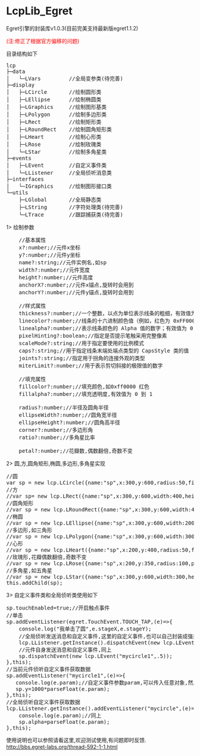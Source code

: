 LcpLib_Egret
============

Egret引擎的封装库v1.0.3(目前完美支持最新版egret1.1.2)

<span style="color:#ff0000">(注:修正了根据官方偏移的问题)</span>

目录结构如下

<pre class="brush:ts;toolbar:false">
lcp
├─data
│   └─LVars         //全局变参类(待完善)
├─display
│   ├─LCircle       //绘制圆形类
│   ├─LEllipse      //绘制椭圆类
│   ├─LGraphics     //绘制图形基类
│   ├─LPolygon      //绘制多边形类
│   ├─LRect         //绘制矩形类
│   ├─LRoundRect    //绘制圆角矩形类
│   ├─LHeart        //绘制心形类
│   ├─LRose         //绘制玫瑰类
│   └─LStar         //绘制多角星类
├─events
│   ├─LEvent        //自定义事件类
│   └─LListener     //全局侦听消息类
├─interfaces
│   └─IGraphics     //绘制图形接口类
└─utils
    ├─LGlobal       //全局静态类
    ├─LString       //字符处理类(待完善)
    └─LTrace        //跟踪捕获类(待完善)
</pre>

1> 绘制参数

<pre class="brush:ts;toolbar:false">
    //基本属性
    x?:number;//元件x坐标
    y?:number;//元件y坐标
    name?:string;//元件实例名,如sp
    width?:number;//元件宽度
    height?:number;//元件高度
    anchorX?:number;//元件x锚点,旋转时会用到
    anchorY?:number;//元件y锚点,旋转时会用到
    
    //样式属性
    thickness?:number;//一个整数，以点为单位表示线条的粗细，有效值为 0 到 255.
    linecolor?:number;//线条的十六进制颜色值（例如，红色为 0xFF0000，蓝色为 0x0000FF 等）。
    linealpha?:number;//表示线条颜色的 Alpha 值的数字；有效值为 0 到 1。
    pixelHinting?:boolean;//指定是否提示笔触采用完整像素
    scaleMode?:string;//用于指定要使用的比例模式
    caps?:string;//用于指定线条末端处端点类型的 CapsStyle 类的值
    joints?:string;//指定用于拐角的连接外观的类型
    miterLimit?:number;//用于表示剪切斜接的极限值的数字
    
    //填充属性
    fillcolor?:number;//填充颜色,如0xff0000 红色
    fillalpha?:number;//填充透明度,有效值为 0 到 1
    
    radius?:number;//半径及圆角半径
    ellipseWidth?:number;//圆角宽半径
    ellipseHeight?:number;//圆角高半径
    corner?:number;//多边形角
    ratio?:number;//多角星比率
    
    petal?:number;//花瓣数,偶数翻倍,奇数不变
</pre>

2> 圆,方,圆角矩形,椭圆,多边形,多角星实现

<pre class="brush:ts;toolbar:false">
//圆
var sp = new lcp.LCircle({name:"sp",x:300,y:600,radius:50,fillcolor:0xff0000,thickness:10,linecolor:0x00ff00});
//方
//var sp= new lcp.LRect({name:"sp",x:300,y:600,width:400,height:300,fillcolor:0xff0000,thickness:10,linecolor:0x00ff00});
//圆角矩形
//var sp = new lcp.LRoundRect({name:"sp",x:300,y:600,width:400,height:300,ellipseWidth:100,ellipseHeight:50,fillcolor:0xff0000,thickness:10,linecolor:0x00ff00});
//椭圆
//var sp = new lcp.LEllipse({name:"sp",x:300,y:600,width:200,height:100,fillcolor:0xff0000,thickness:10,linecolor:0x00ff00});
//多边形,如三角形
//var sp = new lcp.LPolygon({name:"sp",x:300,y:600,width:300,height:300,corner:3,fillcolor:0xff0000,thickness:10,linecolor:0x00ff00});
//心形
//var sp = new lcp.LHeart({name:"sp",x:200,y:400,radius:50,fillcolor:0xff0000,thickness:10,linecolor:0x00ff00});
//玫瑰形,花瓣偶数翻倍,奇数不变
//var sp = new lcp.LRose({name:"sp",x:200,y:350,radius:100,petal:4,fillcolor:0xff0000,thickness:10,linecolor:0x00ff00});
//多角星,如五角星
//var sp = new lcp.LStar({name:"sp",x:300,y:600,width:300,height:300,corner:5,ratio:.4,fillcolor:0xff0000,thickness:10,linecolor:0x00ff00});
this.addChild(sp);
</pre>

3> 自定义事件类和全局侦听类使用如下

<pre class="brush:ts;toolbar:false">
sp.touchEnabled=true;//开启触点事件
//单击
sp.addEventListener(egret.TouchEvent.TOUCH_TAP,(e)=>{
    console.log("我单击了圆",e.stageX,e.stageY);
    //全局侦听发送消息和自定义事件,这里的自定义事件,也可以自己封装成强类型即可,比如LEvent.MYCIRCLE
    lcp.LListener.getInstance().dispatchEvent(new lcp.LEvent("mycircle",.1,false));
    //元件自身发送消息和自定义事件,同上
    sp.dispatchEvent(new lcp.LEvent("mycircle1",.5));
},this);
//当前元件侦听自定义事件获取数据
sp.addEventListener("mycircle1",(e)=>{
   console.log(e.param);//自定义事件参数param,可以传入任意对象,然后自行解析即可.
   sp.y=1000*parseFloat(e.param);
},this);
//全局侦听自定义事件获取数据
lcp.LListener.getInstance().addEventListener("mycircle",(e)=>{
    console.log(e.param);//同上
    sp.alpha=parseFloat(e.param);
},this);
</pre>

使用说明也可以参照请看这里,欢迎测试使用,有问题即时反馈. <br />
<a href="http://bbs.egret-labs.org/thread-592-1-1.html" target="_blank">
http://bbs.egret-labs.org/thread-592-1-1.html
</a>
